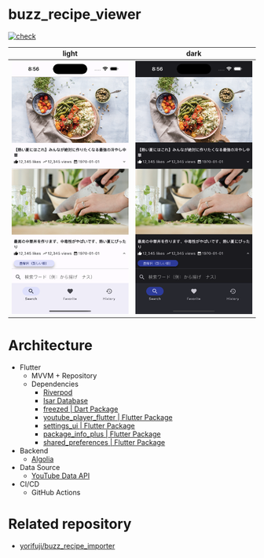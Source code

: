 # buzz_recipe_viewer

[![check](https://github.com/yorifuji/buzz_recipe_viewer/actions/workflows/check.yml/badge.svg?branch=main)](https://github.com/yorifuji/buzz_recipe_viewer/actions/workflows/check.yml)

| light                         | dark                          |
| ----------------------------- | ----------------------------- |
| ![](./images/screenshot1.png) | ![](./images/screenshot2.png) |

# Architecture

- Flutter
  - MVVM + Repository
  - Dependencies
    - [Riverpod](https://riverpod.dev/)
    - [Isar Database](https://isar.dev/ja/)
    - [freezed | Dart Package](https://pub.dev/packages/freezed)
    - [youtube_player_flutter | Flutter Package](https://pub.dev/packages/youtube_player_flutter)
    - [settings_ui | Flutter Package](https://pub.dev/packages/settings_ui)
    - [package_info_plus | Flutter Package](https://pub.dev/packages/package_info_plus)
    - [shared_preferences | Flutter Package](https://pub.dev/packages/shared_preferences)
- Backend
  - [Algolia](https://www.algolia.com/)
- Data Source
  - [YouTube Data API](https://developers.google.com/youtube/v3)
- CI/CD
  - GitHub Actions

# Related repository

- [yorifuji/buzz_recipe_importer](https://github.com/yorifuji/buzz_recipe_importer)

